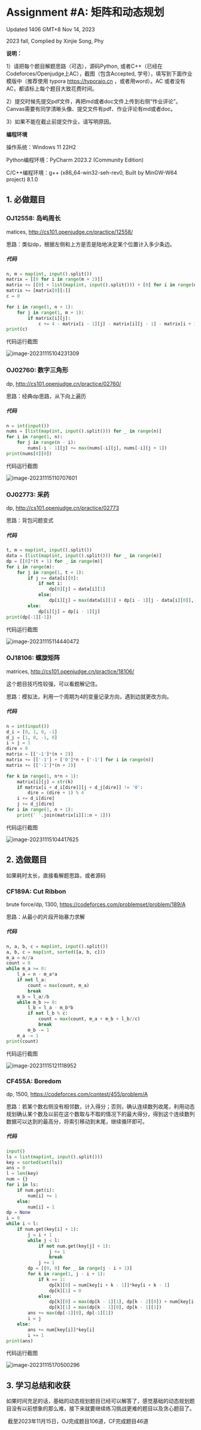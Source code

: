 # Assignment #A: 矩阵和动态规划

Updated 1406 GMT+8 Nov 14, 2023

2023 fall, Complied by Xinjie Song, Phy 



**说明：**

1）请把每个题目解题思路（可选），源码Python, 或者C++（已经在Codeforces/Openjudge上AC），截图（包含Accepted, 学号），填写到下面作业模版中（推荐使用 typora https://typoraio.cn ，或者用word）。AC 或者没有AC，都请标上每个题目大致花费时间。

2）提交时候先提交pdf文件，再把md或者doc文件上传到右侧“作业评论”。Canvas需要有同学清晰头像、提交文件有pdf、作业评论有md或者doc。

3）如果不能在截止前提交作业，请写明原因。



**编程环境**


操作系统：Windows 11 22H2

Python编程环境：PyCharm 2023.2 (Community Edition)

C/C++编程环境：g++ (x86_64-win32-seh-rev0, Built by MinGW-W64 project) 8.1.0



## 1. 必做题目

### OJ12558: 岛屿周⻓

matices, http://cs101.openjudge.cn/practice/12558/



思路：类似dp，根据左侧和上方是否是陆地决定某个位置计入多少条边。



##### 代码

```python
n, m = map(int, input().split())
matrix = [[0 for i in range(m + 2)]]
matrix += [[0] + list(map(int, input().split())) + [0] for i in range(n)]
matrix += [matrix[0][:]]
c = 0

for i in range(1, n + 1):
    for j in range(1, m + 1):
        if matrix[i][j]:
            c += 4 - matrix[i - 1][j] - matrix[i][j - 1] - matrix[i + 1][j] - matrix[i][j + 1]
print(c)
```



代码运行截图 

![image-20231115104231309](https://raw.githubusercontent.com/xjsongphy/repository_for_typora/main/img/202311151042462.png)



### OJ02760: 数字三角形

dp, http://cs101.openjudge.cn/practice/02760/



思路：经典dp思路，从下向上遍历



##### 代码

```python
n = int(input())
nums = [list(map(int, input().split())) for _ in range(n)]
for i in range(1, n):
    for j in range(n - i):
        nums[-i - 1][j] += max(nums[-i][j], nums[-i][j + 1])
print(nums[0][0])
```



代码运行截图 

![image-20231115110707601](C:/Users/宋昕杰/AppData/Roaming/Typora/typora-user-images/image-20231115110707601.png)



### OJ02773: 采药

dp, http://cs101.openjudge.cn/practice/02773



思路：背包问题变式



##### 代码

```python
t, m = map(int, input().split())
data = [list(map(int, input().split())) for _ in range(m)]
dp = [[0]*(t + 1) for _ in range(m)]
for i in range(m):
    for j in range(1, t + 1):
        if j >= data[i][0]:
            if not i:
                dp[0][j] = data[i][1]
            else:
                dp[i][j] = max(data[i][1] + dp[i - 1][j - data[i][0]], dp[i - 1][j])
        else:
            dp[i][j] = dp[i - 1][j]
print(dp[-1][-1])
```



代码运行截图 

![image-20231115114440472](https://raw.githubusercontent.com/xjsongphy/repository_for_typora/main/img/202311151144547.png)



### OJ18106: 螺旋矩阵

matrices, http://cs101.openjudge.cn/practice/18106/

这个题目技巧性较强，可以看题解记住。



思路：模拟法，利用一个周期为4的变量记录方向，遇到边就更改方向。



##### 代码

```python
n = int(input())
d_i = [0, 1, 0, -1]
d_j = [1, 0, -1, 0]
i = j = 1
dire = 0
matrix = [['-1']*(n + 2)]
matrix += [['-1'] + ['0']*n + ['-1'] for i in range(n)]
matrix += [['-1']*(n + 2)]

for k in range(1, n*n + 1):
    matrix[i][j] = str(k)
    if matrix[i + d_i[dire]][j + d_j[dire]] != '0':
        dire = (dire + 1) % 4
    i += d_i[dire]
    j += d_j[dire]
for i in range(1, n + 1):
    print(' '.join(matrix[i][1:n + 1]))
```



代码运行截图 

![image-20231115104417625](https://raw.githubusercontent.com/xjsongphy/repository_for_typora/main/img/202311151044702.png)



## 2. 选做题目

如果耗时太⻓，直接看解题思路，或者源码

### CF189A: Cut Ribbon

brute force/dp, 1300, https://codeforces.com/problemset/problem/189/A



思路：从最小的片段开始暴力求解



##### 代码

```python
n, a, b, c = map(int, input().split())
a, b, c = map(int, sorted([a, b, c]))
m_a = n//a
count = 0
while m_a >= 0:
    l_a = n - m_a*a
    if not l_a:
        count = max(count, m_a)
        break
    m_b = l_a//b
    while m_b >= 0:
        l_b = l_a - m_b*b
        if not l_b % c:
            count = max(count, m_a + m_b + l_b//c)
            break
        m_b -= 1
    m_a -= 1
print(count)
```



代码运行截图 

![image-20231115121118952](https://raw.githubusercontent.com/xjsongphy/repository_for_typora/main/img/202311151211105.png)



### CF455A: Boredom

dp, 1500, https://codeforces.com/contest/455/problem/A



思路：若某个数右侧没有相邻数，计入得分；否则，确认连续数列收尾，利用动态规划确认某个数及以前在这个数取与不取的情况下的最大得分，得到这个连续数列数据可以达到的最高分，将索引移动到末尾，继续循环即可。



##### 代码

```python
input()
ls = list(map(int, input().split()))
key = sorted(set(ls))
ans = 0
l = len(key)
num = {}
for i in ls:
    if num.get(i):
        num[i] += 1
    else:
        num[i] = 1
dp = None
i = 0
while i < l:
    if num.get(key[i] + 1):
        j = i + 1
        while j < l:
            if not num.get(key[j] + 1):
                j += 1
                break
            j += 1
        dp = [[0, 0] for _ in range(j - i + 1)]
        for k in range(1, j - i + 1):
            if k == 1:
                dp[k][0] = num[key[i + k - 1]]*key[i + k - 1]
                dp[k][1] = 0
            else:
                dp[k][0] = max(dp[k - 1][1], dp[k - 2][0]) + num[key[i + k - 1]]*key[i + k - 1]
                dp[k][1] = max(dp[k - 1][0], dp[k - 1][1])
        ans += max(dp[-1][0], dp[-1][1])
        i = j
    else:
        ans += num[key[i]]*key[i]
        i += 1
print(ans)
```



代码运行截图 

![image-20231115170500296](https://raw.githubusercontent.com/xjsongphy/repository_for_typora/main/img/202311151705765.png)



## 3. 学习总结和收获

​	如果时间充足的话，基础的动态规划题目已经可以解答了，感觉基础的动态规划题目没有以前想象的那么难，接下来就要继续练习挑战更难的题目以及贪心题目了。

​	截至2023年11月15日，OJ完成题目106道，CF完成题目46道






